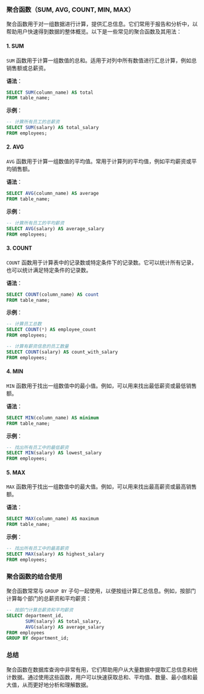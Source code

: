 ### 聚合函数（SUM, AVG, COUNT, MIN, MAX）

聚合函数用于对一组数据进行计算，提供汇总信息。它们常用于报告和分析中，以帮助用户快速得到数据的整体概览。以下是一些常见的聚合函数及其用法：

#### 1. SUM
`SUM` 函数用于计算一组数值的总和。适用于对列中所有数值进行汇总计算，例如总销售额或总薪资。

**语法**：
```sql
SELECT SUM(column_name) AS total
FROM table_name;
```

**示例**：
```sql
-- 计算所有员工的总薪资
SELECT SUM(salary) AS total_salary
FROM employees;
```

#### 2. AVG
`AVG` 函数用于计算一组数值的平均值。常用于计算列的平均值，例如平均薪资或平均销售额。

**语法**：
```sql
SELECT AVG(column_name) AS average
FROM table_name;
```

**示例**：
```sql
-- 计算所有员工的平均薪资
SELECT AVG(salary) AS average_salary
FROM employees;
```

#### 3. COUNT
`COUNT` 函数用于计算表中的记录数或特定条件下的记录数。它可以统计所有记录，也可以统计满足特定条件的记录数。

**语法**：
```sql
SELECT COUNT(column_name) AS count
FROM table_name;
```

**示例**：
```sql
-- 计算员工总数
SELECT COUNT(*) AS employee_count
FROM employees;

-- 计算有薪资信息的员工数量
SELECT COUNT(salary) AS count_with_salary
FROM employees;
```

#### 4. MIN
`MIN` 函数用于找出一组数值中的最小值。例如，可以用来找出最低薪资或最低销售额。

**语法**：
```sql
SELECT MIN(column_name) AS minimum
FROM table_name;
```

**示例**：
```sql
-- 找出所有员工中的最低薪资
SELECT MIN(salary) AS lowest_salary
FROM employees;
```

#### 5. MAX
`MAX` 函数用于找出一组数值中的最大值。例如，可以用来找出最高薪资或最高销售额。

**语法**：
```sql
SELECT MAX(column_name) AS maximum
FROM table_name;
```

**示例**：
```sql
-- 找出所有员工中的最高薪资
SELECT MAX(salary) AS highest_salary
FROM employees;
```

### 聚合函数的结合使用

聚合函数常常与 `GROUP BY` 子句一起使用，以便按组计算汇总信息。例如，按部门计算每个部门的总薪资和平均薪资：

```sql
-- 按部门计算总薪资和平均薪资
SELECT department_id,
       SUM(salary) AS total_salary,
       AVG(salary) AS average_salary
FROM employees
GROUP BY department_id;
```

### 总结

聚合函数在数据库查询中非常有用，它们帮助用户从大量数据中提取汇总信息和统计数据。通过使用这些函数，用户可以快速获取总和、平均值、数量、最小值和最大值，从而更好地分析和理解数据。